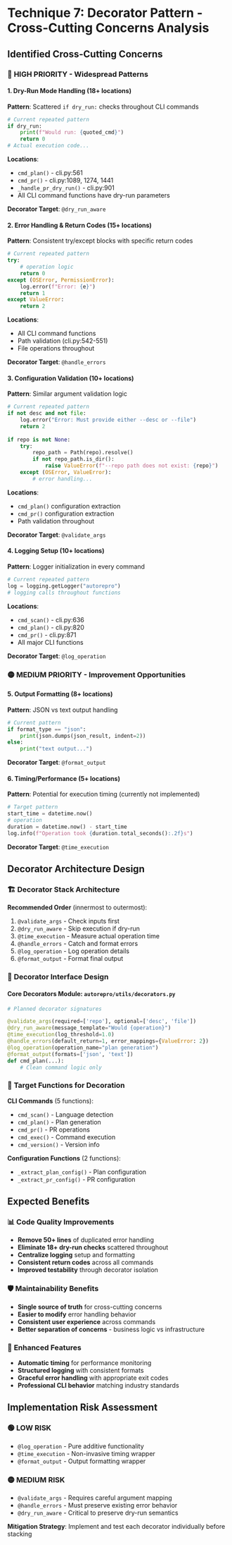 # Technique 7: Decorator Pattern - Cross-Cutting Concerns Analysis

## Identified Cross-Cutting Concerns

### 🎯 **HIGH PRIORITY** - Widespread Patterns

#### 1. **Dry-Run Mode Handling** (18+ locations)
**Pattern**: Scattered `if dry_run:` checks throughout CLI commands
```python
# Current repeated pattern
if dry_run:
    print(f"Would run: {quoted_cmd}")
    return 0
# Actual execution code...
```

**Locations**:
- `cmd_plan()` - cli.py:561
- `cmd_pr()` - cli.py:1089, 1274, 1441
- `_handle_pr_dry_run()` - cli.py:901
- All CLI command functions have dry-run parameters

**Decorator Target**: `@dry_run_aware`

#### 2. **Error Handling & Return Codes** (15+ locations)  
**Pattern**: Consistent try/except blocks with specific return codes
```python
# Current repeated pattern  
try:
    # operation logic
    return 0
except (OSError, PermissionError):
    log.error(f"Error: {e}")
    return 1
except ValueError:
    return 2
```

**Locations**:
- All CLI command functions 
- Path validation (cli.py:542-551)
- File operations throughout

**Decorator Target**: `@handle_errors`

#### 3. **Configuration Validation** (10+ locations)
**Pattern**: Similar argument validation logic
```python
# Current repeated pattern
if not desc and not file:
    log.error("Error: Must provide either --desc or --file")
    return 2
    
if repo is not None:
    try:
        repo_path = Path(repo).resolve()
        if not repo_path.is_dir():
            raise ValueError(f"--repo path does not exist: {repo}")
    except (OSError, ValueError):
        # error handling...
```

**Locations**:
- `cmd_plan()` configuration extraction
- `cmd_pr()` configuration extraction  
- Path validation throughout

**Decorator Target**: `@validate_args`

#### 4. **Logging Setup** (10+ locations)
**Pattern**: Logger initialization in every command
```python
# Current repeated pattern
log = logging.getLogger("autorepro")
# logging calls throughout functions
```

**Locations**:
- `cmd_scan()` - cli.py:636
- `cmd_plan()` - cli.py:820  
- `cmd_pr()` - cli.py:871
- All major CLI functions

**Decorator Target**: `@log_operation`

### 🟡 **MEDIUM PRIORITY** - Improvement Opportunities

#### 5. **Output Formatting** (8+ locations)
**Pattern**: JSON vs text output handling
```python
# Current pattern
if format_type == "json":
    print(json.dumps(json_result, indent=2))
else:
    print("text output...")
```

**Decorator Target**: `@format_output`

#### 6. **Timing/Performance** (5+ locations) 
**Pattern**: Potential for execution timing (currently not implemented)
```python
# Target pattern
start_time = datetime.now()
# operation
duration = datetime.now() - start_time
log.info(f"Operation took {duration.total_seconds():.2f}s")
```

**Decorator Target**: `@time_execution`

## Decorator Architecture Design

### 🏗️ **Decorator Stack Architecture**

**Recommended Order** (innermost to outermost):
1. `@validate_args` - Check inputs first
2. `@dry_run_aware` - Skip execution if dry-run  
3. `@time_execution` - Measure actual operation time
4. `@handle_errors` - Catch and format errors
5. `@log_operation` - Log operation details
6. `@format_output` - Format final output

### 🎨 **Decorator Interface Design**

#### Core Decorators Module: `autorepro/utils/decorators.py`

```python
# Planned decorator signatures

@validate_args(required=['repo'], optional=['desc', 'file'])
@dry_run_aware(message_template="Would {operation}")  
@time_execution(log_threshold=1.0)
@handle_errors(default_return=1, error_mappings={ValueError: 2})
@log_operation(operation_name="plan generation")
@format_output(formats=['json', 'text'])
def cmd_plan(...):
    # Clean command logic only
```

### 🎯 **Target Functions for Decoration**

**CLI Commands** (5 functions):
- `cmd_scan()` - Language detection
- `cmd_plan()` - Plan generation  
- `cmd_pr()` - PR operations
- `cmd_exec()` - Command execution
- `cmd_version()` - Version info

**Configuration Functions** (2 functions):
- `_extract_plan_config()` - Plan configuration
- `_extract_pr_config()` - PR configuration

## Expected Benefits

### 📊 **Code Quality Improvements**
- **Remove 50+ lines** of duplicated error handling
- **Eliminate 18+ dry-run checks** scattered throughout
- **Centralize logging** setup and formatting
- **Consistent return codes** across all commands
- **Improved testability** through decorator isolation

### 🛡️ **Maintainability Benefits**
- **Single source of truth** for cross-cutting concerns
- **Easier to modify** error handling behavior
- **Consistent user experience** across commands  
- **Better separation of concerns** - business logic vs infrastructure

### 🚀 **Enhanced Features**
- **Automatic timing** for performance monitoring
- **Structured logging** with consistent formats
- **Graceful error handling** with appropriate exit codes
- **Professional CLI behavior** matching industry standards

## Implementation Risk Assessment

### 🟢 **LOW RISK**
- `@log_operation` - Pure additive functionality
- `@time_execution` - Non-invasive timing wrapper
- `@format_output` - Output formatting wrapper

### 🟡 **MEDIUM RISK**
- `@validate_args` - Requires careful argument mapping
- `@handle_errors` - Must preserve existing error behavior
- `@dry_run_aware` - Critical to preserve dry-run semantics

**Mitigation Strategy**: Implement and test each decorator individually before stacking